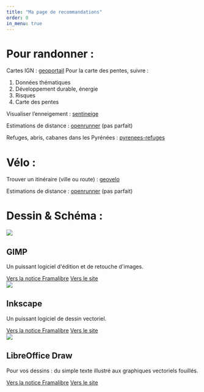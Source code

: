 ```yaml
---
title: "Ma page de recommandations"
order: 0
in_menu: true
---
```

# Pour randonner :

Cartes IGN : [geoportail](https://www.geoportail.gouv.fr/)
Pour la carte des pentes, suivre :
1. Données thématiques
2. Développement durable, énergie
3. Risques
4. Carte des pentes

Visualiser l’enneigement : [sentineige](https://sentineige.fr/)

Estimations de distance : [openrunner](https://www.openrunner.com/) (pas parfait)

Refuges, abris, cabanes dans les Pyrénées : [pyrenees-refuges](https://www.pyrenees-refuges.com)

# Vélo :

Trouver un itinéraire (ville ou route) : [geovelo](https://geovelo.app/fr/route)

Estimations de distance : [openrunner](https://www.openrunner.com/) (pas parfait)


# Dessin & Schéma :


  <article class="framalibre-notice">
    <div>
      <img src="https://framalibre.org/images/logo/GIMP.png">
    </div>
    <div>
      <h2>GIMP</h2>
      <p>Un puissant logiciel d'édition et de retouche d'images.</p>
      <div>
        <a href="https://framalibre.org/notices/gimp.html">Vers la notice Framalibre</a>
        <a href="https://www.gimp.org/">Vers le site</a>
      </div>
    </div>
  </article>


  <article class="framalibre-notice">
    <div>
      <img src="https://framalibre.org/images/logo/Inkscape.png">
    </div>
    <div>
      <h2>Inkscape</h2>
      <p>Un puissant logiciel de dessin vectoriel.</p>
      <div>
        <a href="https://framalibre.org/notices/inkscape.html">Vers la notice Framalibre</a>
        <a href="https://inkscape.org/fr/">Vers le site</a>
      </div>
    </div>
  </article>


  <article class="framalibre-notice">
    <div>
      <img src="https://framalibre.org/images/logo/LibreOffice%20Draw.png">
    </div>
    <div>
      <h2>LibreOffice Draw</h2>
      <p>Pour vos dessins : du simple texte illustré aux graphiques vectoriels fouillés.</p>
      <div>
        <a href="https://framalibre.org/notices/libreoffice-draw.html">Vers la notice Framalibre</a>
        <a href="http://fr.libreoffice.org/discover/draw/">Vers le site</a>
      </div>
    </div>
  </article> 